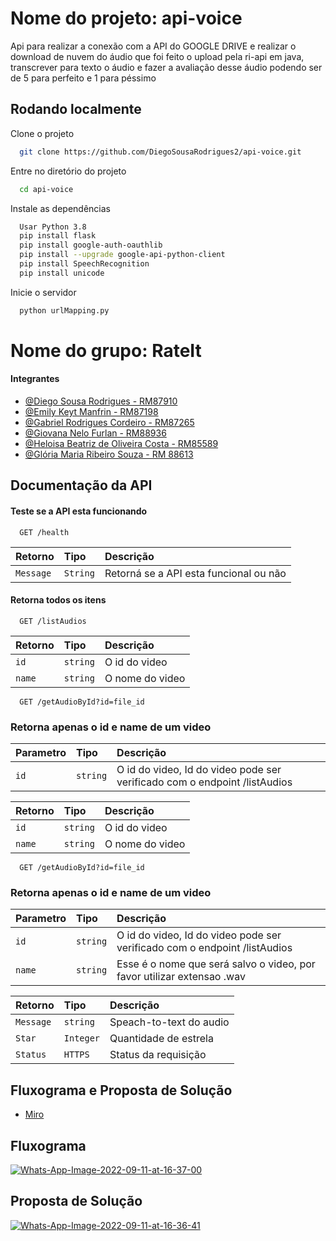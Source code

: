 
# Nome do projeto: api-voice

Api para realizar a conexão com a API do GOOGLE DRIVE e realizar o download de nuvem do áudio que foi feito o upload pela ri-api em java, transcrever para texto o áudio e fazer a avaliação desse áudio podendo ser de 5 para perfeito e 1 para péssimo

## Rodando localmente

Clone o projeto

```bash
  git clone https://github.com/DiegoSousaRodrigues2/api-voice.git
```

Entre no diretório do projeto

```bash
  cd api-voice
```

Instale as dependências

```bash
  Usar Python 3.8
  pip install flask
  pip install google-auth-oauthlib
  pip install --upgrade google-api-python-client
  pip install SpeechRecognition
  pip install unicode
```

Inicie o servidor

```bash
  python urlMapping.py
```


# Nome do grupo: RateIt
#### Integrantes

- [@Diego Sousa Rodrigues - RM87910](https://www.github.com/DiegoSousaRodrigues2)
- [@Emily Keyt Manfrin - RM87198](https://www.github.com/e-manfrin)
- [@Gabriel Rodrigues Cordeiro - RM87265](https://github.com/GabrielCordeiro2412)
- [@Giovana Nelo Furlan - RM88936](https://www.github.com/giovanafurlan)
- [@Heloisa Beatriz de Oliveira Costa - RM85589](https://www.github.com/Helloisa22)
- [@Glória Maria Ribeiro Souza - RM 88613](https://www.github.com/glorinha)


## Documentação da API
#### Teste se a API esta funcionando

```http
  GET /health
```

| Retorno   | Tipo       | Descrição                           |
| :---------- | :--------- | :---------------------------------- |
| `Message` | `String` | Retorná se a API esta funcional ou não |

#### Retorna todos os itens

```http
  GET /listAudios
```

| Retorno   | Tipo       | Descrição                                   |
| :---------- | :--------- | :------------------------------------------ |
| `id`      | `string` | O id do video |
| `name`    | `string` | O nome do video |


```http
  GET /getAudioById?id=file_id
```
### Retorna apenas o id e name de um video


| Parametro   | Tipo       | Descrição                                   |
| :---------- | :--------- | :------------------------------------------ |
| `id`        | `string`   | O id do video, Id do video pode ser verificado com o endpoint /listAudios |

| Retorno   | Tipo       | Descrição                                   |
| :---------- | :--------- | :------------------------------------------ |
| `id`      | `string` | O id do video |
| `name`    | `string` | O nome do video |


```http
  GET /getAudioById?id=file_id
```
### Retorna apenas o id e name de um video


| Parametro   | Tipo       | Descrição                                   |
| :---------- | :--------- | :------------------------------------------ |
| `id`        | `string`   | O id do video, Id do video pode ser verificado com o endpoint /listAudios |
| `name`      | `string`   | Esse é o nome que será salvo o video, por favor utilizar extensao .wav    |


| Retorno   | Tipo       | Descrição                                   |
| :---------- | :--------- | :------------------------------------------ |
| `Message` | `string`  | Speach-to-text do audio  |
| `Star`    | `Integer` | Quantidade de estrela |
| `Status`  | `HTTPS`   | Status da requisição |

## Fluxograma e Proposta de Solução

 - [Miro](https://miro.com/app/board/uXjVPbhgzVs=/)



## Fluxograma

<a href="https://ibb.co/kG8GLp0"><img src="https://i.ibb.co/Cw7wjqv/Whats-App-Image-2022-09-11-at-16-37-00.jpg" alt="Whats-App-Image-2022-09-11-at-16-37-00" border="0"/></a>

## Proposta de Solução

<a href="https://ibb.co/wwpVtCM"><img src="https://i.ibb.co/qWmK69k/Whats-App-Image-2022-09-11-at-16-36-41.jpg" alt="Whats-App-Image-2022-09-11-at-16-36-41" border="0"/>
</a>
